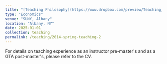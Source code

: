 ```yaml
---
title: "[Teaching Philosophy](https://www.dropbox.com/preview/Teaching_Philosophy.pdf?context=content_suggestions&role=personal)"
type: "Economics"
venue: "SUNY, Albany"
location: "Albany, NY"
date: 2025-01-01
collection: teaching
permalink: /teaching/2014-spring-teaching-2
---
```


For details on teaching experience as an instructor pre-master's and as a GTA post-master's, please refer to the CV.
